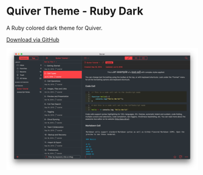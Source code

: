 # Quiver Theme - Ruby Dark
A Ruby colored dark theme for Quiver.

[Download via GitHub](./ruby_dark.json)

![Quiver Theme - Ruby Dark](./ruby_dark_screenshot.png)